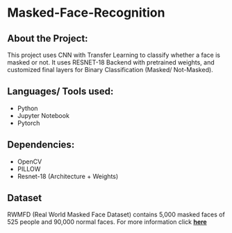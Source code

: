 # Masked-Face-Recognition
## About the Project:
<p> This project uses CNN with Transfer Learning to classify whether a face is masked or not. It uses RESNET-18 Backend with pretrained weights, and customized final layers for Binary Classification (Masked/ Not-Masked).
</p>

## Languages/ Tools used:
<ul>
  <li> Python </li>
  <li> Jupyter Notebook </li>
  <li> Pytorch </li>
</ul>

## Dependencies:
<ul>
  <li> OpenCV </li>
  <li> PILLOW </li>
  <li> Resnet-18 (Architecture + Weights) </li>
</ul>

## Dataset
RWMFD (Real World Masked Face Dataset) contains 5,000 masked faces of 525 people and 90,000 normal faces. For more information click <a href = "https://github.com/X-zhangyang/Real-World-Masked-Face-Dataset" > <strong> here </strong></a>


